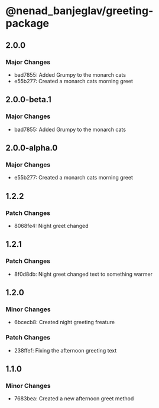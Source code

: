 # @nenad_banjeglav/greeting-package

## 2.0.0

### Major Changes

- bad7855: Added Grumpy to the monarch cats
- e55b277: Created a monarch cats morning greet

## 2.0.0-beta.1

### Major Changes

- bad7855: Added Grumpy to the monarch cats

## 2.0.0-alpha.0

### Major Changes

- e55b277: Created a monarch cats morning greet

## 1.2.2

### Patch Changes

- 8068fe4: Night greet changed

## 1.2.1

### Patch Changes

- 8f0d8db: Night greet changed text to something warmer

## 1.2.0

### Minor Changes

- 6bcecb8: Created night greeting freature

### Patch Changes

- 238ffef: Fixing the afternoon greeting text

## 1.1.0

### Minor Changes

- 7683bea: Created a new afternoon greet method
